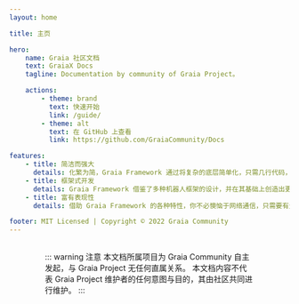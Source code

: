 ```yaml
---
layout: home

title: 主页

hero:
    name: Graia 社区文档
    text: GraiaX Docs
    tagline: Documentation by community of Graia Project。

    actions:
        - theme: brand
          text: 快速开始
          link: /guide/
        - theme: alt
          text: 在 GitHub 上查看
          link: https://github.com/GraiaCommunity/Docs

features:
    - title: 简洁而强大
      details: 化繁为简，Graia Framework 通过将复杂的底层简单化，只需几行代码，便可创造无限可能。
    - title: 框架式开发
      details: Graia Framework 借鉴了多种机器人框架的设计，并在其基础上创造出更多独有设计，帮助开发者更快更好地创作。
    - title: 富有表现性
      details: 借助 Graia Framework 的各种特性，你不必懊恼于网络通信，只需要有无限的想法就能实现你想要的一切。

footer: MIT Licensed | Copyright © 2022 Graia Community
---
```


<div class="home">

::: warning 注意
本文档所属项目为 Graia Community 自主发起，与 Graia Project 无任何直属关系。
本文档内容不代表 Graia Project 维护者的任何意图与目的，其由社区共同进行维护。
:::

</div>

<style>
.home {
  display: flex;
  justify-content: center;
  padding: 0 24px;
  margin-top: 16px

}

.home > div {
  width: 100%;
  max-width: 1152px;
}

@media (min-width: 640px) {
  .home {
    padding: 0 48px;
  }
}
@media (min-width: 960px) {
  .home {
    padding: 0 64px;
  }
}
</style>
